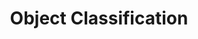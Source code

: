 ---
title: "Object Classification"

categories: ['']

tags: ['Object', 'Classification']

arabic: ['تصنيف الكائنات']

publishers: ['معجم مصطلحات التعلم الآلي والتعلم العميق وعلم البيانات']

types: "word"

slug: ""
---